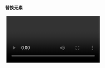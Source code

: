 #### 替换元素
<img> <object> <video> <iframe> <select> 等修改属性值内容就可以被替换的元素。

#### 替换元素的特性
1. 内容的外观不受CSS影响
2. 有自己的尺寸
3. 基线 baseline 是元素下边缘
4. 替换元素没有伪元素

#### 替换元素的默认 display
替换元素的默认 display 值多为 inline 或 inline-block
<img> inline
<iframe> inline
<video> inline
<select> inline-block
<input> inline-block
<button> inline-block
<textarea> inline-block

#### 替换元素尺寸
按照优先级:
1. CSS尺寸
2. HTML标签设置的尺寸
3. 固有尺寸，比如<img>固有尺寸是图片原尺寸
如果固有尺寸含有固有的宽高，并且CSS只设置了宽度或者只设置的高度，元素依然按照固有的宽高比例显示。

图片资源的固有尺寸是无法改变的,不受 CSS 宽高控制!
但是图片中的 content 替换内容默认的适配方式是填充，
即 object-fit: fill; 意为填满外部尺寸，如果设置 object-fit: none,
图片尺寸就完全不受控制。

#### 替换元素和普通元素只差一个 content 属性
**h1文字变图片**


#### content 配合伪元素
伪元素常用来清除浮动，实现**两端及垂直对齐**，放个**小图标**，以及图标字体。
attr 属性:
img::after {
  content: attr(alt);
} // 自定义HTML属性也可以
